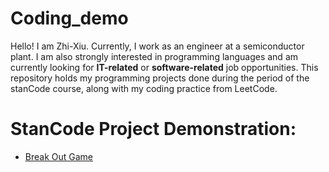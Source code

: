 # Coding_demo
Hello! I am Zhi-Xiu. Currently, I work as an engineer at a semiconductor plant. 
I am also strongly interested in programming languages and am currently looking for **IT-related** or **software-related** job opportunities. 
This repository holds my programming projects done during the period of the stanCode course, along with my coding practice from LeetCode.

# StanCode Project Demonstration:
- [Break Out Game](<https://github.com/zhixiulin1996/Coding_demo/tree/main/stanCode_projects/Break%20Out%20Game>)
